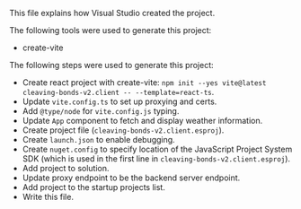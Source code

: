 This file explains how Visual Studio created the project.

The following tools were used to generate this project:
- create-vite

The following steps were used to generate this project:
- Create react project with create-vite: `npm init --yes vite@latest cleaving-bonds-v2.client -- --template=react-ts`.
- Update `vite.config.ts` to set up proxying and certs.
- Add `@type/node` for `vite.config.js` typing.
- Update `App` component to fetch and display weather information.
- Create project file (`cleaving-bonds-v2.client.esproj`).
- Create `launch.json` to enable debugging.
- Create `nuget.config` to specify location of the JavaScript Project System SDK (which is used in the first line in `cleaving-bonds-v2.client.esproj`).
- Add project to solution.
- Update proxy endpoint to be the backend server endpoint.
- Add project to the startup projects list.
- Write this file.

